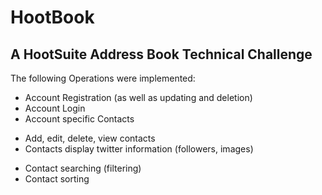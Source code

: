 HootBook
========

A HootSuite Address Book Technical Challenge
--------------------------------------------

The following Operations were implemented:

* Account Registration (as well as updating and deletion)
* Account Login
* Account specific Contacts
 + Add, edit, delete, view contacts
 + Contacts display twitter information (followers, images)
* Contact searching (filtering)
* Contact sorting

